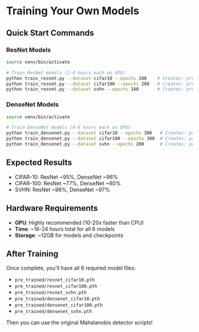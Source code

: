 # Training Your Own Models

## Quick Start Commands

### ResNet Models
```bash
source venv/bin/activate

# Train ResNet models (2-4 hours each on GPU)
python train_resnet.py --dataset cifar10 --epochs 200    # Creates: pre_trained/resnet_cifar10.pth
python train_resnet.py --dataset cifar100 --epochs 200   # Creates: pre_trained/resnet_cifar100.pth  
python train_resnet.py --dataset svhn --epochs 160       # Creates: pre_trained/resnet_svhn.pth
```

### DenseNet Models  
```bash
source venv/bin/activate

# Train DenseNet models (4-6 hours each on GPU)
python train_densenet.py --dataset cifar10 --epochs 300   # Creates: pre_trained/densenet_cifar10.pth
python train_densenet.py --dataset cifar100 --epochs 300  # Creates: pre_trained/densenet_cifar100.pth
python train_densenet.py --dataset svhn --epochs 200      # Creates: pre_trained/densenet_svhn.pth
```

## Expected Results
- CIFAR-10: ResNet ~95%, DenseNet ~96%  
- CIFAR-100: ResNet ~77%, DenseNet ~80%
- SVHN: ResNet ~96%, DenseNet ~97%

## Hardware Requirements
- **GPU**: Highly recommended (10-20x faster than CPU)
- **Time**: ~16-24 hours total for all 6 models
- **Storage**: ~12GB for models and checkpoints

## After Training
Once complete, you'll have all 6 required model files:
- `pre_trained/resnet_cifar10.pth`
- `pre_trained/resnet_cifar100.pth`
- `pre_trained/resnet_svhn.pth`
- `pre_trained/densenet_cifar10.pth`
- `pre_trained/densenet_cifar100.pth`
- `pre_trained/densenet_svhn.pth`

Then you can use the original Mahalanobis detector scripts!
